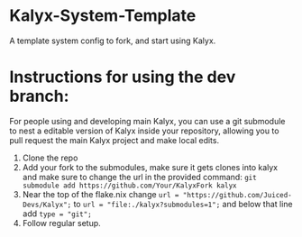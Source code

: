 # Kalyx-System-Template
A template system config to fork, and start using Kalyx.

# Instructions for using the dev branch:
For people using and developing main Kalyx, you can use a git submodule to nest a editable version of Kalyx inside your repository, allowing you to pull request the main Kalyx project and make local edits.
1. Clone the repo
2. Add your fork to the submodules, make sure it gets clones into kalyx and make sure to change the url in the provided command: ``git submodule add https://github.com/Your/KalyxFork kalyx``
3. Near the top of the flake.nix change ``url = "https://github.com/Juiced-Devs/Kalyx";`` to ``url = "file:./kalyx?submodules=1";`` and below that line add ``type = "git";``
4. Follow regular setup.
